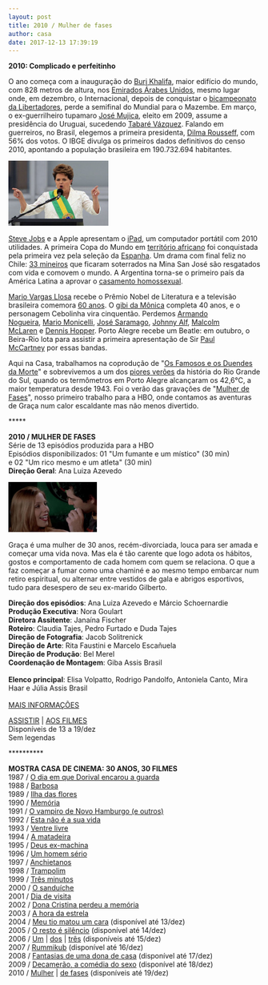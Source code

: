 ```yaml
---
layout: post
title: 2010 / Mulher de fases
author: casa
date: 2017-12-13 17:39:19
---
```

**2010: Complicado e perfeitinho**

O ano começa com a inauguração do [Burj Khalifa](https://www.youtube.com/watch?v=cn7AFhVEI5o), maior edifício do mundo, com 828 metros de altura, nos [Emirados Árabes Unidos](https://pt.wikipedia.org/wiki/Emirados_%C3%81rabes_Unidos), mesmo lugar onde, em dezembro, o Internacional, depois de conquistar o [bicampeonato da Libertadores](https://www.youtube.com/watch?v=4H8TBNKG_i8), perde a semifinal do Mundial para o Mazembe. Em março, o ex-guerrilheiro tupamaro [José Mujica](https://pt.wikipedia.org/wiki/Jos%C3%A9_Mujica), eleito em 2009, assume a presidência do Uruguai, sucedendo [Tabaré Vázquez](https://pt.wikipedia.org/wiki/Tabar%C3%A9_V%C3%A1zquez). Falando em guerreiros, no Brasil, elegemos a primeira presidenta, [Dilma Rousseff](http://dilma.com.br/), com 56% dos votos. O IBGE divulga os primeiros dados definitivos do censo 2010, apontando a população brasileira em 190.732.694 habitantes.

[![](/uploads/dilma1_0.jpg)](https://www.casacinepoa.com.br/uploads/dilma2_0.jpg)

[Steve Jobs](https://pt.wikipedia.org/wiki/Steve_Jobs) e a Apple apresentam o [iPad](https://youtu.be/6Fk1V5NqoD4), um computador portátil com 2010 utilidades. A primeira Copa do Mundo em [território africano](https://www.youtube.com/watch?v=Clg_U3UhsIA) foi conquistada pela primeira vez pela seleção da [Espanha](https://www.youtube.com/watch?v=EVMGxBjHXnA). Um drama com final feliz no Chile: [33 mineiros](https://www.youtube.com/watch?v=7g_qzFlB28o) que ficaram soterrados na Mina San José são resgatados com vida e comovem o mundo. A Argentina torna-se o primeiro país da América Latina a aprovar o [casamento homossexual](http://g1.globo.com/mundo/noticia/2010/07/senado-da-argentina-aprova-o-casamento-gay.html).

[Mario Vargas Llosa](https://pt.wikipedia.org/wiki/Mario_Vargas_Llosa) recebe o Prêmio Nobel de Literatura e a televisão brasileira comemora [60 anos](https://www.youtube.com/watch?v=Ei-X9vbQ3TQ). O [gibi da Mônica](https://www.terra.com.br/diversao/cinema/gibi-da-monica-faz-40-anos-veja-melhores-momentos-da-turma,6939078553a7a310VgnCLD200000bbcceb0aRCRD.html) completa 40 anos, e o personagem Cebolinha vira cinquentão. Perdemos [Armando Nogueira](https://pt.wikipedia.org/wiki/Armando_Nogueira), [Mario Monicelli](https://www.melhoresfilmes.com.br/directors/mario-monicelli), [José Saramago](https://www.youtube.com/watch?v=1z0fUCy7ODU), [Johnny Alf](https://youtu.be/jWebDAydPpA), [Malcolm McLaren](https://en.wikipedia.org/wiki/Malcolm_McLaren) e [Dennis Hopper](https://www.youtube.com/watch?v=j_-KG4H7cpk). Porto Alegre recebe um Beatle: em outubro, o Beira-Rio lota para assistir a primeira apresentação de Sir [Paul McCartney](https://www.youtube.com/watch?v=G4Fh9qwmhJY) por essas bandas.

Aqui na Casa, trabalhamos na coprodução de "[Os Famosos e os Duendes da Morte](https://www.youtube.com/watch?v=4fBUjaii4kw)" e sobrevivemos a um dos [piores verões](https://www.youtube.com/watch?v=Zd7WBUj8PAs) da história do Rio Grande do Sul, quando os termômetros em Porto Alegre alcançaram os 42,6°C, a maior temperatura desde 1943. Foi o verão das gravações de "[Mulher de Fases](https://www.casacinepoa.com.br/filmes/mulher-de-fases/)", nosso primeiro trabalho para a HBO, onde contamos as aventuras de Graça num calor escaldante mas não menos divertido.

\*\*\*\**

**2010 / MULHER DE FASES**\
Série de 13 episódios produzida para a HBO\
Episódios disponibilizados: 01 "Um fumante e um místico" (30 min)\
e 02 "Um rico mesmo e um atleta" (30 min)\
**Direção Geral**: Ana Luiza Azevedo

![](/uploads/mdf01-im.jpg)

Graça é uma mulher de 30 anos, recém-divorciada, louca para ser amada e começar uma vida nova. Mas ela é tão carente que logo adota os hábitos, gostos e comportamento de cada homem com quem se relaciona. O que a faz começar a fumar como uma chaminé e ao mesmo tempo embarcar num retiro espiritual, ou alternar entre vestidos de gala e abrigos esportivos, tudo para desespero de seu ex-marido Gilberto.

**Direção dos episódios**: Ana Luiza Azevedo e Márcio Schoernardie\
**Produção Executiva**: Nora Goulart\
**Diretora Assitente**: Janaína Fischer\
**Roteiro**: Claudia Tajes, Pedro Furtado e Duda Tajes\
**Direção de Fotografia**: Jacob Solitrenick\
**Direção de Arte**: Rita Faustini e Marcelo Escañuela\
**Direção de Produção**: Bel Merel\
**Coordenação de Montagem**: Giba Assis Brasil\
\
**Elenco principal**: Elisa Volpatto, Rodrigo Pandolfo, Antoniela Canto, Mira Haar e Júlia Assis Brasil\
 \
[MAIS INFORMAÇÕES](https://www.casacinepoa.com.br/filmes/mulher-de-fases/)

[A﻿SSISTIR](https://vimeo.com/243208959) | [AOS FILMES](https://vimeo.com/244361035)\
Disponíveis de 13 a 19/dez\
Sem legendas

\*\*\*\*\*\*\*\*\*\*

**MOSTRA CASA DE CINEMA: 30 ANOS, 30 FILMES**\
1987 / [O dia em que Dorival encarou a guarda](https://www.casacinepoa.com.br/blog/2017-11-20-1986-87-o-dia-em-que-dorival-encarou-a-guarda/)\
1988 / [Barbosa](https://www.casacinepoa.com.br/blog/2017-11-21-1988-barbosa/)[](http://www.casacinepoa.com.br/o-blog/casa-30-anos/1988-barbosa)\
1989 / [Ilha das flores](https://www.casacinepoa.com.br/blog/2017-11-22-1989-ilha-das-flores/)\
1990 / [Memória](https://www.casacinepoa.com.br/blog/2017-11-23-1990-mem%C3%B3ria/)\
1991 / [O vampiro de Novo Hamburgo (e outros)](https://www.casacinepoa.com.br/blog/2017-11-24-1991-o-vampiro-de-novo-hamburgo-e-outros/)\
1992 / [Esta não é a sua vida](https://www.casacinepoa.com.br/blog/2017-11-25-1992-esta-n%C3%A3o-%C3%A9-a-sua-vida/)\
1993 / [Ventre livre](https://www.casacinepoa.com.br/blog/2017-11-26-1993-ventre-livre/)\
1994 / [A matadeira](https://www.casacinepoa.com.br/blog/2017-11-27-1994-a-matadeira/)\
1995 / [Deus ex-machina](https://www.casacinepoa.com.br/blog/2017-11-28-1995-deus-ex-machina/)\
1996 / [Um homem sério](https://www.casacinepoa.com.br/blog/2017-11-29-1996-um-homem-s%C3%A9rio/)\
1997 / [Anchietanos](https://www.casacinepoa.com.br/blog/2017-11-30-1997-anchietanos/)\
1998 / [Trampolim](https://www.casacinepoa.com.br/blog/2017-12-01-1998-trampolim/)\
1999 / [Três minutos](https://www.casacinepoa.com.br/blog/2017-12-02-1999-tr%C3%AAs-minutos/)\
2000 / [O sanduíche](https://www.casacinepoa.com.br/blog/2017-12-03-2000-o-sandu%C3%ADche/)\
2001 / [Dia de visita](https://www.casacinepoa.com.br/blog/2017-12-04-2001-dia-de-visita/)\
2002 / [Dona Cristina perdeu a memória](https://www.casacinepoa.com.br/blog/2017-12-05-2002-dona-cristina-perdeu-a-mem%C3%B3ria/)\
2003 / [A hora da estrela](https://www.casacinepoa.com.br/blog/2017-12-06-2003-a-hora-da-estrela/)\
2004 / [Meu tio matou um cara](https://vimeo.com/244319891) (disponível até 13/dez)\
2005 / [O resto é silêncio](https://vimeo.com/239639386) (disponível até 14/dez)\
2006 / [Um](https://vimeo.com/242292428) | [dos](https://vimeo.com/242294379) | [três](https://vimeo.com/242296023) (disponíveis até 15/dez)\
2007 / [Rummikub](https://vimeo.com/240533542) (disponível até 16/dez)\
2008 / [Fantasias de uma dona de casa](https://vimeo.com/240855811) (disponível até 17/dez)\
2009 / [Decamerão, a comédia do sexo](https://vimeo.com/242297960) (disponível até 18/dez)\
2010 / [Mulher](https://vimeo.com/243208959) | [de fases](https://vimeo.com/244361035) (disponíveis até 19/dez)